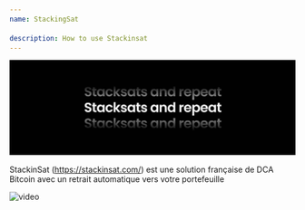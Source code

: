 ```yaml
---
name: StackingSat

description: How to use Stackinsat
---
```


![cover](assets/cover.jpeg)

StackinSat (https://stackinsat.com/) est une solution française de DCA Bitcoin avec un retrait automatique vers votre portefeuille

![video](https://www.youtube.com/watch?v=mpT3kJDfRVw)
